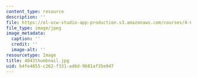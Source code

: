 ```yaml
---
content_type: resource
description: ''
file: https://ol-ocw-studio-app-production.s3.amazonaws.com/courses/4-614-religious-architecture-and-islamic-cultures-fall-2002/b4fe4855c262f331ad6d9681af35e947_4043thumbnail.jpg
file_type: image/jpeg
image_metadata:
  caption: ''
  credit: ''
  image-alt: ''
resourcetype: Image
title: 4043thumbnail.jpg
uid: b4fe4855-c262-f331-ad6d-9681af35e947
---
```

